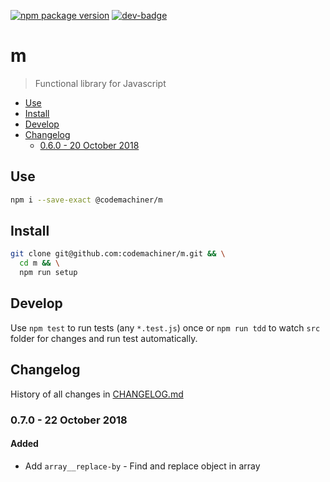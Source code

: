 [![npm package version](https://badge.fury.io/js/%40codemachiner%2Fm.svg)](https://badge.fury.io/js/%40codemachiner%2Fm)
[![dev-badge](https://david-dm.org/codemachiner/m/dev-status.svg)](https://david-dm.org/codemachiner/m?type=dev)

# m

> Functional library for Javascript

<!-- TOC depthFrom:2 depthTo:3 withLinks:1 updateOnSave:1 orderedList:0 -->

- [Use](#use)
- [Install](#install)
- [Develop](#develop)
- [Changelog](#changelog)
	- [0.6.0 - 20 October 2018](#060-20-october-2018)

<!-- /TOC -->

## Use

```bash
npm i --save-exact @codemachiner/m
```

## Install

```bash
git clone git@github.com:codemachiner/m.git && \
  cd m && \
  npm run setup
```

## Develop

Use `npm test` to run tests (any `*.test.js`) once or `npm run tdd` to watch `src` folder for changes and run test automatically.

## Changelog

History of all changes in [CHANGELOG.md](CHANGELOG.md)

### 0.7.0 - 22 October 2018

#### Added

- Add `array__replace-by` - Find and replace object in array
